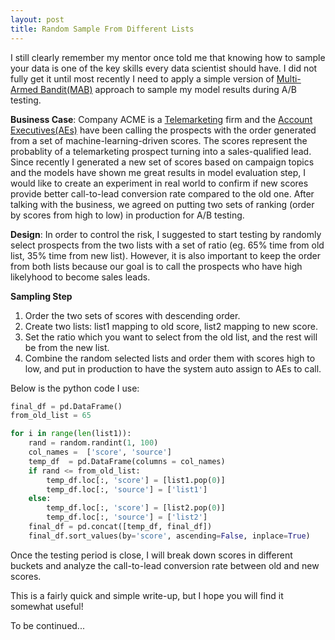 ```yaml
---
layout: post
title: Random Sample From Different Lists
---
```


I still clearly remember my mentor once told me that knowing how to sample your data is one of the key skills every data scientist should have. I did not fully get it until most recently I need to apply a simple version of [Multi-Armed Bandit(MAB)](https://en.wikipedia.org/wiki/Multi-armed_bandit) approach to sample my model results during A/B testing.

**Business Case**: Company ACME is a [Telemarketing](https://en.wikipedia.org/wiki/Telemarketing) firm and the [Account Executives(AEs)](https://en.wikipedia.org/wiki/Account_executive) have been calling the prospects with the order generated from a set of machine-learning-driven scores. The scores represent the probablity of a telemarketing prospect turning into a sales-qualified lead. Since recently I generated a new set of scores based on campaign topics and the models have shown me great results in model evaluation step, I would like to create an experiment in real world to confirm if new scores provide better call-to-lead conversion rate compared to the old one. After talking with the business, we agreed on putting two sets of ranking (order by scores from high to low) in production for A/B testing.  

**Design**: In order to control the risk, I suggested to start testing by randomly select prospects from the two lists with a set of ratio (eg. 65% time from old list, 35% time from new list). However, it is also important to keep the order from both lists because our goal is to call the prospects who have high likelyhood to become sales leads. 

**Sampling Step**
1. Order the two sets of scores with descending order.
2. Create two lists: list1 mapping to old score, list2 mapping to new score.
3. Set the ratio which you want to select from the old list, and the rest will be from the new list.
4. Combine the random selected lists and order them with scores high to low, and put in production to have the system auto assign to AEs to call.

Below is the python code I use:
```python
final_df = pd.DataFrame()
from_old_list = 65

for i in range(len(list1)):
    rand = random.randint(1, 100)
    col_names =  ['score', 'source']
    temp_df  = pd.DataFrame(columns = col_names)
    if rand <= from_old_list:
        temp_df.loc[:, 'score'] = [list1.pop(0)]
        temp_df.loc[:, 'source'] = ['list1']
    else:
        temp_df.loc[:, 'score'] = [list2.pop(0)]
        temp_df.loc[:, 'source'] = ['list2']
    final_df = pd.concat([temp_df, final_df])
    final_df.sort_values(by='score', ascending=False, inplace=True)
```

Once the testing period is close, I will break down scores in different buckets and analyze the call-to-lead conversion rate between old and new scores.

This is a fairly quick and simple write-up, but I hope you will find it somewhat useful!

To be continued...
